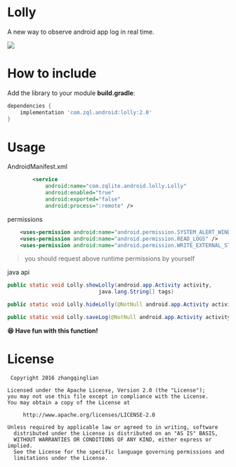 

# Lolly
A new way to observe android app log in real time.

![](http://upload-images.jianshu.io/upload_images/2702499-689a9034c58afe80.png?imageMogr2/auto-orient/strip%7CimageView2/2/w/1240)

# How to include  

Add the library to your module **build.gradle**:

```gradle
dependencies {
    implementation 'com.zql.android:lolly:2.0'
}
```

# Usage

AndroidManifest.xml

```xml
        <service
            android:name="com.zqlite.android.lolly.Lolly"
            android:enabled="true"
            android:exported="false"
            android:process=":remote" />
```

permissions

```xml
    <uses-permission android:name="android.permission.SYSTEM_ALERT_WINDOW" />
    <uses-permission android:name="android.permission.READ_LOGS" />
    <uses-permission android:name="android.permission.WRITE_EXTERNAL_STORAGE" />
```
> you should request above runtime permissions by yourself

java api

```java
public static void Lolly.showLolly(android.app.Activity activity,
                             java.lang.String[] tags)

public static void Lolly.hideLolly(@NotNull android.app.Activity activity)

public static void Lolly.saveLog(@NotNull android.app.Activity activity)
```


**😆 Have fun with this function!**

# License

     Copyright 2016 zhangqinglian

  	Licensed under the Apache License, Version 2.0 (the "License");
  	you may not use this file except in compliance with the License.
  	You may obtain a copy of the License at

	     http://www.apache.org/licenses/LICENSE-2.0

  	Unless required by applicable law or agreed to in writing, software
	  distributed under the License is distributed on an "AS IS" BASIS,
	  WITHOUT WARRANTIES OR CONDITIONS OF ANY KIND, either express or implied.
	  See the License for the specific language governing permissions and
	  limitations under the License.


